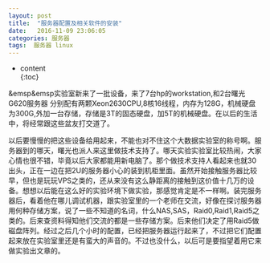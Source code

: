 ```yaml
---
layout: post
title:  "服务器配置及相关软件的安装"
date:   2016-11-09 23:06:05
categories: 服务器
tags:  服务器 linux
---
```

* content  
{:toc}  

&emsp&emsp实验室新来了一批设备，来了7台hp的workstation,和2台曙光G620服务器 分别配有两颗Xeon2630CPU,8核16线程，内存为128G，机械硬盘为300G,外加一台存储，存储是3T的固态硬盘，加5T的机械硬盘。在以后的生活中，将经常跟这些盆友打交道了。




以后要慢慢的把这些设备给用起来，不能也对不住这个大数据实验室的称号啊。服务器到的哪天，曙光也派人来这里做技术支持了。哪天实验实验室比较热闹，大家心情也很不错，毕竟以后大家都能用新电脑了。那个做技术支持人看起来也就30出头，正在一边在把2U的服务器小心的装到机柜里面。虽然开始接触服务器比较早，但也是玩玩VPS之类的，还从来没有这么静距离的接触到这价值十几万的设备。想想以后能在这么好的实验环境下做实验，那感觉肯定是不一样啊。装完服务器后，看着他在哪儿调试机器，跟实验室里的一个老师在交流，好像在探讨服务器用何种存储方案，说了一些不知道的名词，什么NAS,SAS，Raid0,Raid1,Raid5之类的。后来查资料得知他们交流的都是一些存储方案。后来他们决定了用Raid5做磁盘阵列。经过之后几个小时的配置，已经把服务器运行起来了，不过把它们配置起来放在实验室里还是有蛮大的声音的。不过也没什么，以后可是要指望着用它来做实验出文章的。